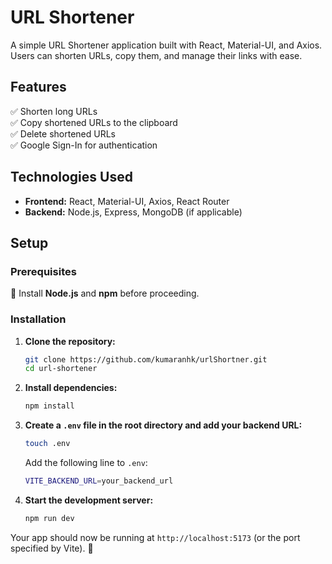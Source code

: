 # **URL Shortener**  

A simple URL Shortener application built with React, Material-UI, and Axios. Users can shorten URLs, copy them, and manage their links with ease.  

## **Features**  

✅ Shorten long URLs  
✅ Copy shortened URLs to the clipboard  
✅ Delete shortened URLs  
✅ Google Sign-In for authentication  

## **Technologies Used**  

- **Frontend:** React, Material-UI, Axios, React Router  
- **Backend:** Node.js, Express, MongoDB (if applicable)  

## **Setup**  

### **Prerequisites**  

🔹 Install **Node.js** and **npm** before proceeding.  

### **Installation**  

1. **Clone the repository:**  

   ```sh
   git clone https://github.com/kumaranhk/urlShortner.git
   cd url-shortener
   ```

2. **Install dependencies:**  

   ```sh
   npm install
   ```

3. **Create a `.env` file in the root directory and add your backend URL:**  

   ```sh
   touch .env
   ```

   Add the following line to `.env`:  

   ```sh
   VITE_BACKEND_URL=your_backend_url
   ```

4. **Start the development server:**  

   ```sh
   npm run dev
   ```

Your app should now be running at `http://localhost:5173` (or the port specified by Vite). 🚀

